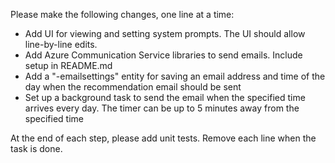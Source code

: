 Please make the following changes, one line at a time:
* Add UI for viewing and setting system prompts. The UI should allow line-by-line edits.
* Add Azure Communication Service libraries to send emails. Include setup in README.md
* Add a "<userid>-emailsettings" entity for saving an email address and time of the day when the recommendation email should be sent
* Set up a background task to send the email when the specified time arrives every day. The timer can be up to 5 minutes away from the specified time

At the end of each step, please add unit tests. Remove each line when the task is done.